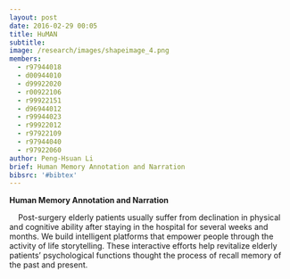 ```yaml
---
layout: post
date: 2016-02-29 00:05
title: HuMAN
subtitle:
image: /research/images/shapeimage_4.png
members:
  - r97944018
  - d00944010
  - d99922020
  - r00922106
  - r99922151
  - d96944012
  - r99944023
  - r99922012
  - r97922109
  - r97944040
  - r97922060
author: Peng-Hsuan Li
brief: Human Memory Annotation and Narration
bibsrc: '#bibtex'
---
```

<p class="paragraph_style" style="padding-top: 0pt;"><strong>Human Memory Annotation and Narration</strong></p>
<p class="paragraph_style" style="padding-top: 0pt;">&nbsp;&nbsp; &nbsp;Post-surgery elderly patients usually suffer from declination in physical and cognitive ability after staying in the hospital for several weeks and months. We build intelligent platforms that empower people through the activity of life storytelling. These interactive efforts help revitalize elderly patients&rsquo; psychological functions thought the process of recall memory of the past and present.</p>
